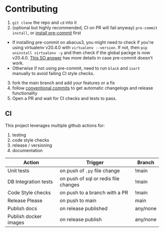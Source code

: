 # Contributing

1. `git clone` the repo and `cd` into it
2. (optional but highly recommended, CI on PR will fail anyway) `pre-commit install`, or [install pre-commit](https://pre-commit.com/#install) first
  * If installing pre-commit on abacus3, you might need to check if you're using virtualenv v20.4.0 with `virtualenv --version`. If not, then `pip uninstall virtualenv -y` and then check if the global packge is now v20.4.0. [This SO answer](https://stackoverflow.com/a/76317793/4249857) has more details in case pre-commit doesn't work.
  * Otherwise if not using pre-commit, need to run `black` and `isort` manually to avoid failing CI style checks.
3. fork the main branch and add your features or a fix
4. follow [conventional commits](https://www.conventionalcommits.org/en/v1.0.0/) to get automatic changelogs and release functionality
5. Open a PR and wait for CI checks and tests to pass.

## CI
This project leverages multiple github actions for:
1. testing
2. code style checks
2. release / versioning
3. documentation

| Action | Trigger | Branch |
|---|---|---|
| Unit tests | on push of `.py` file change | !main |
| DB Integration tests | on push of sql or redis file changes | !main |
| Code Style checks | on push to a branch with a PR | !main |
| Release Please | on push to main | main |
| Publish docs | on release published | any/none |
| Publish docker images | on release publish | any/none |
